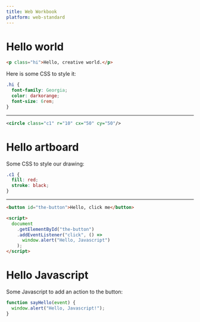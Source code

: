 ```yaml
---
title: Web Workbook
platform: web-standard
---
```


# Hello world

```html
<p class="hi">Hello, creative world.</p>
```

Here is some CSS to style it:

```css
.hi {
  font-family: Georgia;
  color: darkorange;
  font-size: 6rem;
}
```

---

```svg
<circle class="c1" r="10" cx="50" cy="50"/>
```

# Hello artboard

Some CSS to style our drawing:

```css
.c1 {
  fill: red;
  stroke: black;
}
```

---

```html
<button id="the-button">Hello, click me</button>

<script>
  document
    .getElementById("the-button")
    .addEventListener("click", () =>
      window.alert("Hello, Javascript")
    );
</script>
```

# Hello Javascript

Some Javascript to add an action to the button:

```js
function sayHello(event) {
  window.alert("Hello, Javascript!");
}
```
